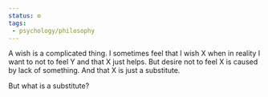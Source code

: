 ```yaml
---
status: ⚙️
tags:
 - psychology/philosophy
---
```


A wish is a complicated thing.
I sometimes feel that I wish X when in reality I want to not to feel Y and that X just helps.
But desire not to feel X is caused by lack of something. And that X is just a substitute.

But what is a substitute?